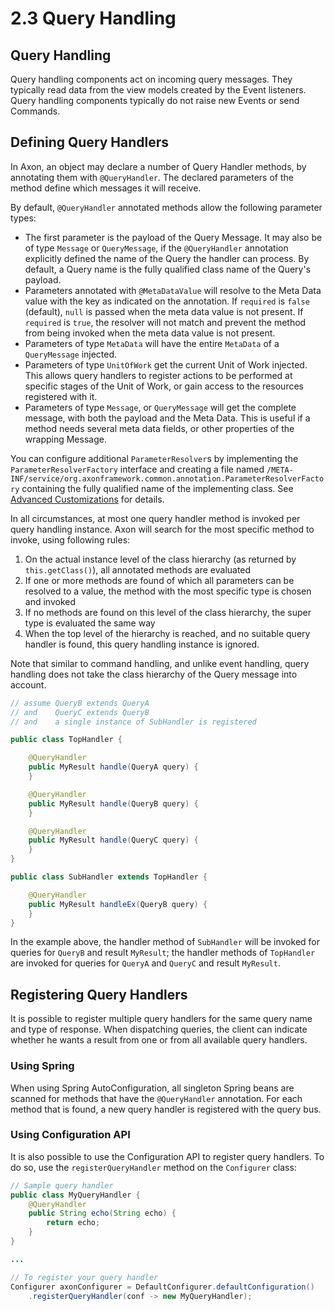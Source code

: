 # 2.3 Query Handling

## Query Handling

Query handling components act on incoming query messages. They typically read data from the view models created by the Event listeners. Query handling components typically do not raise new Events or send Commands.

## Defining Query Handlers

In Axon, an object may declare a number of Query Handler methods, by annotating them with `@QueryHandler`. The declared parameters of the method define which messages it will receive.

By default, `@QueryHandler` annotated methods allow the following parameter types:

* The first parameter is the payload of the Query Message. It may also be of type `Message` or `QueryMessage`, if the `@QueryHandler` annotation explicitly defined the name of the Query the handler can process. By default, a Query name is the fully qualified class name of the Query's payload.
* Parameters annotated with `@MetaDataValue` will resolve to the Meta Data value with the key as indicated on the annotation. If `required` is `false` \(default\), `null` is passed when the meta data value is not present. If `required` is `true`, the resolver will not match and prevent the method from being invoked when the meta data value is not present.
* Parameters of type `MetaData` will have the entire `MetaData` of a `QueryMessage` injected.
* Parameters of type `UnitOfWork` get the current Unit of Work injected. This allows query handlers to register actions to be performed at specific stages of the Unit of Work, or gain access to the resources registered with it.
* Parameters of type `Message`, or `QueryMessage` will get the complete message, with both the payload and the Meta Data. This is useful if a method needs several meta data fields, or other properties of the wrapping Message.

You can configure additional `ParameterResolver`s by implementing the `ParameterResolverFactory` interface and creating a file named `/META-INF/service/org.axonframework.common.annotation.ParameterResolverFactory` containing the fully qualified name of the implementing class. See [Advanced Customizations](../4-advanced-tuning/advanced-customizations.md) for details.

In all circumstances, at most one query handler method is invoked per query handling instance. Axon will search for the most specific method to invoke, using following rules:

1. On the actual instance level of the class hierarchy \(as returned by `this.getClass()`\), all annotated methods are evaluated
2. If one or more methods are found of which all parameters can be resolved to a value, the method with the most specific type is chosen and invoked
3. If no methods are found on this level of the class hierarchy, the super type is evaluated the same way
4. When the top level of the hierarchy is reached, and no suitable query handler is found, this query handling instance is ignored.

Note that similar to command handling, and unlike event handling, query handling does not take the class hierarchy of the Query message into account.

```java
// assume QueryB extends QueryA 
// and    QueryC extends QueryB
// and    a single instance of SubHandler is registered

public class TopHandler {

    @QueryHandler
    public MyResult handle(QueryA query) {
    }

    @QueryHandler
    public MyResult handle(QueryB query) {
    }

    @QueryHandler
    public MyResult handle(QueryC query) {
    }
}

public class SubHandler extends TopHandler {

    @QueryHandler
    public MyResult handleEx(QueryB query) {
    }
}
```

In the example above, the handler method of `SubHandler` will be invoked for queries for `QueryB` and result `MyResult`; the handler methods of `TopHandler` are invoked for queries for `QueryA` and `QueryC` and result `MyResult`.

## Registering Query Handlers

It is possible to register multiple query handlers for the same query name and type of response. When dispatching queries, the client can indicate whether he wants a result from one or from all available query handlers.

### Using Spring

When using Spring AutoConfiguration, all singleton Spring beans are scanned for methods that have the `@QueryHandler` annotation. For each method that is found, a new query handler is registered with the query bus.

### Using Configuration API

It is also possible to use the Configuration API to register query handlers. To do so, use the `registerQueryHandler` method on the `Configurer` class:

```java
// Sample query handler
public class MyQueryHandler {
    @QueryHandler
    public String echo(String echo) {
        return echo;
    }
}

...

// To register your query handler
Configurer axonConfigurer = DefaultConfigurer.defaultConfiguration()
    .registerQueryHandler(conf -> new MyQueryHandler);
```

